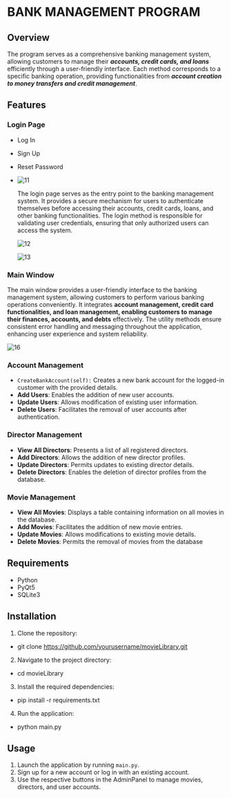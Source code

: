 # BANK MANAGEMENT PROGRAM

## Overview

The program serves as a comprehensive banking management system, allowing customers to manage their ***accounts, credit cards, and loans*** efficiently through a user-friendly interface. Each method corresponds to a specific banking operation, providing functionalities from ***account creation to money transfers and credit management***.

## Features

### Login Page
- Log In
- Sign Up
- Reset Password
- ![11](https://github.com/anlbora/movieLibrary/assets/100442507/b08e8b91-888f-4d84-93bc-a4040c316d2d)

  The login page serves as the entry point to the banking management system. It provides a secure mechanism for users to authenticate themselves before accessing their accounts, credit cards, loans, and other banking functionalities. The login method is responsible for validating user credentials, ensuring that only authorized users can access the system.

  ![12](https://github.com/anlbora/movieLibrary/assets/100442507/f43b8665-89c9-45d0-aa54-c6d041f23b04)

  ![13](https://github.com/anlbora/movieLibrary/assets/100442507/adb60437-a757-4b5c-a434-edb8e2e265a3)


### Main Window
The main window provides a user-friendly interface to the banking management system, allowing customers to perform various banking operations conveniently. It integrates **account management, credit card functionalities, and loan management, enabling customers to manage their finances, accounts, and debts** effectively. The utility methods ensure consistent error handling and messaging throughout the application, enhancing user experience and system reliability. 

![16](https://github.com/anlbora/movieLibrary/assets/100442507/3fcc1645-44ad-466b-bd76-0b37d5581c8f)

### Account Management

- `CreateBankAccount(self):` Creates a new bank account for the logged-in customer with the provided details.
- **Add Users**: Enables the addition of new user accounts.
- **Update Users**: Allows modification of existing user information.
- **Delete Users**: Facilitates the removal of user accounts after authentication.

### Director Management

- **View All Directors**: Presents a list of all registered directors.
- **Add Directors**: Allows the addition of new director profiles.
- **Update Directors**: Permits updates to existing director details.
- **Delete Directors**: Enables the deletion of director profiles from the database.

### Movie Management

- **View All Movies**: Displays a table containing information on all movies in the database.
- **Add Movies**: Facilitates the addition of new movie entries.
- **Update Movies**: Allows modifications to existing movie details.
- **Delete Movies**: Permits the removal of movies from the database

## Requirements

- Python
- PyQt5
- SQLite3

## Installation

1. Clone the repository:
  - git clone https://github.com/yourusername/movieLibrary.git
2. Navigate to the project directory:
  - cd movieLibrary
3. Install the required dependencies:
  - pip install -r requirements.txt
4. Run the application:
  - python main.py


## Usage

1. Launch the application by running `main.py`.
2. Sign up for a new account or log in with an existing account.
3. Use the respective buttons in the AdminPanel to manage movies, directors, and user accounts.
